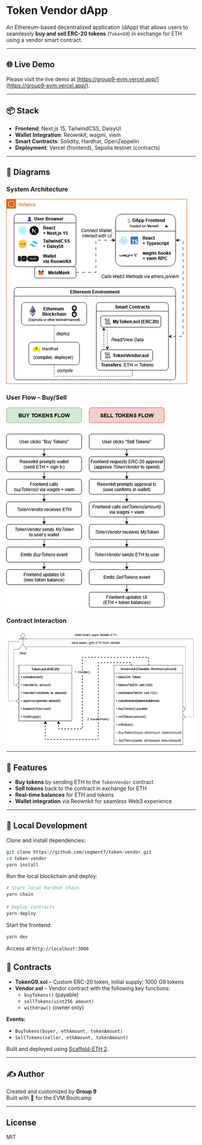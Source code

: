 # Token Vendor dApp

An Ethereum-based decentralized application (dApp) that allows users to seamlessly **buy and sell ERC-20 tokens** (`TokenG9`) in exchange for ETH using a vendor smart contract.

---

## 🌐 Live Demo
Please visit the live demo at [https://group9-evm.vercel.app/](https://group9-evm.vercel.app/).

---

## 📦 Stack

- **Frontend**: Next.js 15, TailwindCSS, DaisyUI  
- **Wallet Integration**: Reownkit, wagmi, viem  
- **Smart Contracts**: Solidity, Hardhat, OpenZeppelin  
- **Deployment**: Vercel (frontend), Sepolia testnet (contracts)  

---

## 📸 Diagrams

### System Architecture  
![System Diagram](./assets/system-architecture.png)

### User Flow – Buy/Sell  
![Flowchart](./assets/user-flowchart.png)

### Contract Interaction  
![Contract Diagram](./assets/contract-interaction.png)

---

## 🚀 Features

- **Buy tokens** by sending ETH to the `TokenVendor` contract  
- **Sell tokens** back to the contract in exchange for ETH  
- **Real-time balances** for ETH and tokens  
- **Wallet integration** via Reownkit for seamless Web3 experience  

---

## 🧪 Local Development

Clone and install dependencies:

```bash
git clone https://github.com/segment7/token-vendor.git
cd token-vendor
yarn install
```

Run the local blockchain and deploy:
```bash
# Start local Hardhat chain
yarn chain

# Deploy contracts
yarn deploy
```

Start the frontend:
```bash
yarn dev
```

Access at `http://localhost:3000`

## 📄 Contracts

- **TokenG9.sol** – Custom ERC-20 token, initial supply: 1000 G9 tokens
- **Vendor.sol** – Vendor contract with the following key functions:
  - `buyTokens()` (payable)
  - `sellTokens(uint256 amount)`
  - `withdraw()` (owner only)

**Events:**
- `BuyTokens(buyer, ethAmount, tokenAmount)`
- `SellTokens(seller, ethAmount, tokenAmount)`

Built and deployed using [Scaffold-ETH 2](https://github.com/scaffold-eth/scaffold-eth-2).

---

## ✍️ Author

Created and customized by **Group 9**  
Built with 💙 for the EVM Bootcamp  

---

## License

MIT
